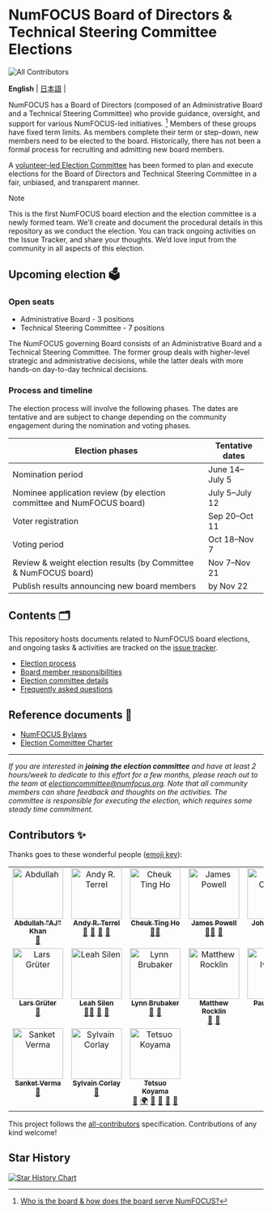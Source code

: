 # NumFOCUS Board of Directors & Technical Steering Committee Elections

![All Contributors](https://img.shields.io/github/all-contributors/numfocus/elections?color=ee8449)

<p>
    <b>English</b> |
    <a href="https://github.com/numfocus/elections/blob/main/README_ja.md">日本語</a> |
</p>

NumFOCUS has a Board of Directors (composed of an Administrative Board and a Technical Steering Committee) who provide guidance, oversight, and support for various NumFOCUS-led initiatives. [^1]
Members of these groups have fixed term limits.
As members complete their term or step-down, new members need to be elected to the board.
Historically, there has not been a formal process for recruiting and admitting new board members.

A [volunteer-led Election Committee](election-committee.md) has been formed to plan and execute elections for the Board of Directors and Technical Steering Committee in a fair, unbiased, and transparent manner.

[^1]: [Who is the board & how does the board serve NumFOCUS?](https://numfocus.medium.com/who-is-the-board-how-does-the-board-serve-numfocus-b109d0c0dd17)

> [!NOTE]
> This is the first NumFOCUS board election and the election committee is a newly formed team.
> We’ll create and document the procedural details in this repository as we conduct the election.
> You can track ongoing activities on the Issue Tracker, and share your thoughts.
> We’d love input from the community in all aspects of this election.

## Upcoming election 🗳️

### Open seats

- Administrative Board - 3 positions
- Technical Steering Committee - 7 positions

The NumFOCUS governing Board consists of an Administrative Board and a Technical Steering Committee.
The former group deals with higher-level strategic and administrative decisions, while the latter deals with more hands-on day-to-day technical decisions.

### Process and timeline

The election process will involve the following phases.
The dates are tentative and are subject to change depending on the community engagement during the nomination and voting phases.

| Election phases                                                       | Tentative dates |
| --------------------------------------------------------------------- | --------------- |
| Nomination period                                                     | June 14–July 5  |
| Nominee application review (by election committee and NumFOCUS board) | July 5–July 12  |
| Voter registration                                                    | Sep 20–Oct 11   |
| Voting period                                                         | Oct 18–Nov 7    |
| Review & weight election results (by Committee & NumFOCUS board)      | Nov 7–Nov 21    |
| Publish results announcing new board members                          | by Nov 22       |

## Contents 🗂️

This repository hosts documents related to NumFOCUS board elections, and ongoing tasks & activities are tracked on the [issue tracker](https://github.com/numfocus/elections/issues).

- [Election process](election-process.md)
- [Board member responsibilities](board-responsibilities.md)
- [Election committee details](election-committee.md)
- [Frequently asked questions](faqs.md)

## Reference documents 📑

- [NumFOCUS Bylaws](https://numfocus.org/wp-content/uploads/2020/04/NumFOCUS-Bylaws-Approved-16-May-2019.pdf)
- [Election Committee Charter](https://docs.google.com/document/d/1c8snA2_CtJcJew0S0l4gxdpj2OXpQQkJ_j3l2kI2fDs/edit?usp=sharing)

<hr>

_If you are interested in **joining the election committee** and have at least 2 hours/week to dedicate to this effort for a few months, please reach out to the team at electioncommittee@numfocus.org. Note that all community members can share feedback and thoughts on the activities. The committee is responsible for executing the election, which requires some steady time commitment._

## Contributors ✨

Thanks goes to these wonderful people ([emoji key](https://allcontributors.org/docs/en/emoji-key)):

<!-- ALL-CONTRIBUTORS-LIST:START - Do not remove or modify this section -->
<!-- prettier-ignore-start -->
<!-- markdownlint-disable -->
<table>
  <tbody>
    <tr>
      <td align="center" valign="top" width="14.28%"><a href="https://github.com/ak9999"><img src="https://avatars.githubusercontent.com/u/9996640?v=4?s=100" width="100px;" alt="Abdullah "AJ" Khan"/><br /><sub><b>Abdullah "AJ" Khan</b></sub></a><br /><a href="#ideas-ak9999" title="Ideas, Planning, & Feedback">🤔</a></td>
      <td align="center" valign="top" width="14.28%"><a href="https://github.com/aterrel"><img src="https://avatars.githubusercontent.com/u/30583?v=4?s=100" width="100px;" alt="Andy R. Terrel"/><br /><sub><b>Andy R. Terrel</b></sub></a><br /><a href="#ideas-aterrel" title="Ideas, Planning, & Feedback">🤔</a> <a href="#blog-aterrel" title="Blogposts">📝</a> <a href="#question-aterrel" title="Answering Questions">💬</a> <a href="https://github.com/numfocus/elections/pulls?q=is%3Apr+reviewed-by%3Aaterrel" title="Reviewed Pull Requests">👀</a></td>
      <td align="center" valign="top" width="14.28%"><a href="http://cheuk.dev"><img src="https://avatars.githubusercontent.com/u/28761465?v=4?s=100" width="100px;" alt="Cheuk Ting Ho"/><br /><sub><b>Cheuk Ting Ho</b></sub></a><br /><a href="#mentoring-Cheukting" title="Mentoring">🧑‍🏫</a></td>
      <td align="center" valign="top" width="14.28%"><a href="http://talks.dutc.io"><img src="https://avatars.githubusercontent.com/u/3922744?v=4?s=100" width="100px;" alt="James Powell"/><br /><sub><b>James Powell</b></sub></a><br /><a href="#mentoring-dutc" title="Mentoring">🧑‍🏫</a> <a href="#ideas-dutc" title="Ideas, Planning, & Feedback">🤔</a></td>
      <td align="center" valign="top" width="14.28%"><a href="https://github.com/jaspajjr"><img src="https://avatars.githubusercontent.com/u/5813503?v=4?s=100" width="100px;" alt="John Carney"/><br /><sub><b>John Carney</b></sub></a><br /><a href="#ideas-jaspajjr" title="Ideas, Planning, & Feedback">🤔</a></td>
      <td align="center" valign="top" width="14.28%"><a href="https://github.com/juanis2112"><img src="https://avatars.githubusercontent.com/u/18587879?v=4?s=100" width="100px;" alt="Juanita Gomez"/><br /><sub><b>Juanita Gomez</b></sub></a><br /><a href="#ideas-juanis2112" title="Ideas, Planning, & Feedback">🤔</a></td>
      <td align="center" valign="top" width="14.28%"><a href="https://github.com/kriehl"><img src="https://avatars.githubusercontent.com/u/732184?v=4?s=100" width="100px;" alt="Katrina Riehl"/><br /><sub><b>Katrina Riehl</b></sub></a><br /><a href="https://github.com/numfocus/elections/pulls?q=is%3Apr+reviewed-by%3Akriehl" title="Reviewed Pull Requests">👀</a></td>
    </tr>
    <tr>
      <td align="center" valign="top" width="14.28%"><a href="https://grueter.dev"><img src="https://avatars.githubusercontent.com/u/20140352?v=4?s=100" width="100px;" alt="Lars Grüter"/><br /><sub><b>Lars Grüter</b></sub></a><br /><a href="#ideas-lagru" title="Ideas, Planning, & Feedback">🤔</a></td>
      <td align="center" valign="top" width="14.28%"><a href="https://github.com/lsilen"><img src="https://avatars.githubusercontent.com/u/5377495?v=4?s=100" width="100px;" alt="Leah Silen"/><br /><sub><b>Leah Silen</b></sub></a><br /><a href="#mentoring-lsilen" title="Mentoring">🧑‍🏫</a> <a href="#projectManagement-lsilen" title="Project Management">📆</a> <a href="https://github.com/numfocus/elections/pulls?q=is%3Apr+reviewed-by%3Alsilen" title="Reviewed Pull Requests">👀</a></td>
      <td align="center" valign="top" width="14.28%"><a href="https://github.com/lynn4life"><img src="https://avatars.githubusercontent.com/u/29387501?v=4?s=100" width="100px;" alt="Lynn Brubaker"/><br /><sub><b>Lynn Brubaker</b></sub></a><br /><a href="https://github.com/numfocus/elections/commits?author=lynn4life" title="Documentation">📖</a> <a href="#projectManagement-lynn4life" title="Project Management">📆</a></td>
      <td align="center" valign="top" width="14.28%"><a href="https://matthewrocklin.com"><img src="https://avatars.githubusercontent.com/u/306380?v=4?s=100" width="100px;" alt="Matthew Rocklin"/><br /><sub><b>Matthew Rocklin</b></sub></a><br /><a href="#ideas-mrocklin" title="Ideas, Planning, & Feedback">🤔</a> <a href="#question-mrocklin" title="Answering Questions">💬</a></td>
      <td align="center" valign="top" width="14.28%"><a href="https://pirsquared.org"><img src="https://avatars.githubusercontent.com/u/118211?v=4?s=100" width="100px;" alt="Paul Ivanov"/><br /><sub><b>Paul Ivanov</b></sub></a><br /><a href="#ideas-ivanov" title="Ideas, Planning, & Feedback">🤔</a> <a href="#blog-ivanov" title="Blogposts">📝</a></td>
      <td align="center" valign="top" width="14.28%"><a href="https://pavithraes.me"><img src="https://avatars.githubusercontent.com/u/33131404?v=4?s=100" width="100px;" alt="Pavithra Eswaramoorthy"/><br /><sub><b>Pavithra Eswaramoorthy</b></sub></a><br /><a href="https://github.com/numfocus/elections/commits?author=pavithraes" title="Documentation">📖</a> <a href="#ideas-pavithraes" title="Ideas, Planning, & Feedback">🤔</a> <a href="#question-pavithraes" title="Answering Questions">💬</a> <a href="https://github.com/numfocus/elections/pulls?q=is%3Apr+reviewed-by%3Apavithraes" title="Reviewed Pull Requests">👀</a> <a href="#maintenance-pavithraes" title="Maintenance">🚧</a> <a href="#projectManagement-pavithraes" title="Project Management">📆</a></td>
      <td align="center" valign="top" width="14.28%"><a href="https://github.com/kalyan678"><img src="https://avatars.githubusercontent.com/u/46974898?v=4?s=100" width="100px;" alt="Runtime Terror"/><br /><sub><b>Runtime Terror</b></sub></a><br /><a href="#ideas-kalyan678" title="Ideas, Planning, & Feedback">🤔</a> <a href="https://github.com/numfocus/elections/commits?author=kalyan678" title="Documentation">📖</a></td>
    </tr>
    <tr>
      <td align="center" valign="top" width="14.28%"><a href="https://msankeys963.github.io/blog"><img src="https://avatars.githubusercontent.com/u/20305658?v=4?s=100" width="100px;" alt="Sanket Verma"/><br /><sub><b>Sanket Verma</b></sub></a><br /><a href="https://github.com/numfocus/elections/commits?author=MSanKeys963" title="Documentation">📖</a></td>
      <td align="center" valign="top" width="14.28%"><a href="https://quantstack.net"><img src="https://avatars.githubusercontent.com/u/2397974?v=4?s=100" width="100px;" alt="Sylvain Corlay"/><br /><sub><b>Sylvain Corlay</b></sub></a><br /><a href="#ideas-SylvainCorlay" title="Ideas, Planning, & Feedback">🤔</a></td>
      <td align="center" valign="top" width="14.28%"><a href="https://github.com/tkoyama010"><img src="https://avatars.githubusercontent.com/u/7513610?v=4?s=100" width="100px;" alt="Tetsuo Koyama"/><br /><sub><b>Tetsuo Koyama</b></sub></a><br /><a href="#maintenance-tkoyama010" title="Maintenance">🚧</a> <a href="#translation-tkoyama010" title="Translation">🌍</a> <a href="#question-tkoyama010" title="Answering Questions">💬</a> <a href="https://github.com/numfocus/elections/pulls?q=is%3Apr+reviewed-by%3Atkoyama010" title="Reviewed Pull Requests">👀</a> <a href="https://github.com/numfocus/elections/commits?author=tkoyama010" title="Documentation">📖</a> <a href="#ideas-tkoyama010" title="Ideas, Planning, & Feedback">🤔</a></td>
    </tr>
  </tbody>
</table>

<!-- markdownlint-restore -->
<!-- prettier-ignore-end -->

<!-- ALL-CONTRIBUTORS-LIST:END -->

This project follows the [all-contributors](https://github.com/all-contributors/all-contributors) specification. Contributions of any kind welcome!

## Star History

[![Star History Chart](https://api.star-history.com/svg?repos=numfocus/elections&type=Date)](https://star-history.com/#numfocus/elections&Date)
